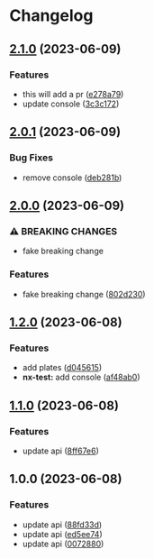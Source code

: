 # Changelog

## [2.1.0](https://github.com/qwersteve07/test-nx/compare/nx-test-v2.0.1...nx-test-v2.1.0) (2023-06-09)


### Features

* this will add a pr ([e278a79](https://github.com/qwersteve07/test-nx/commit/e278a79ac44b94ba0dd38c03d43cef95d6a19e6f))
* update console ([3c3c172](https://github.com/qwersteve07/test-nx/commit/3c3c172823244a61cfb585cd60b897a95cbb123b))

## [2.0.1](https://github.com/qwersteve07/test-nx/compare/nx-test-v2.0.0...nx-test-v2.0.1) (2023-06-09)


### Bug Fixes

* remove console ([deb281b](https://github.com/qwersteve07/test-nx/commit/deb281be5af3df5de434a54d1d48461f9be1d6d6))

## [2.0.0](https://github.com/qwersteve07/test-nx/compare/nx-test-v1.2.0...nx-test-v2.0.0) (2023-06-09)


### ⚠ BREAKING CHANGES

* fake breaking change

### Features

* fake breaking change ([802d230](https://github.com/qwersteve07/test-nx/commit/802d2309e4ae39e6f91e0818e17515c927fc3038))

## [1.2.0](https://github.com/qwersteve07/test-nx/compare/nx-test-v1.1.0...nx-test-v1.2.0) (2023-06-08)


### Features

* add plates ([d045615](https://github.com/qwersteve07/test-nx/commit/d0456151c25e4127c7e6f5b3456ece8b1b493563))
* **nx-test:** add console ([af48ab0](https://github.com/qwersteve07/test-nx/commit/af48ab040cf3002caca6ef7b3a2c325b327f627a))

## [1.1.0](https://github.com/qwersteve07/test-nx/compare/nx-test-v1.0.0...nx-test-v1.1.0) (2023-06-08)


### Features

* update api ([8ff67e6](https://github.com/qwersteve07/test-nx/commit/8ff67e6e5015573b3ce5718f0abdf1c7ab0cdfa1))

## 1.0.0 (2023-06-08)


### Features

* update api ([88fd33d](https://github.com/qwersteve07/test-nx/commit/88fd33dbb1dcc310b3637f58b905b3b51c195214))
* update api ([ed5ee74](https://github.com/qwersteve07/test-nx/commit/ed5ee74d2cdfcc64476afded1e90489af970e9ab))
* update api ([0072880](https://github.com/qwersteve07/test-nx/commit/00728807a799e39986490b3c0018cd6d76f9a19f))
